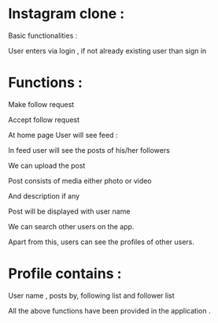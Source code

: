 # Instagram clone : 

Basic functionalities : 

User enters via login , if not already existing user than sign in

# Functions : 

  Make follow request
  
  Accept follow request
  
  At home page User will see feed : 
  
  In feed user will see the posts of his/her followers
  
  We can upload the post
  
  Post consists of media either photo or video
  
  And description if any
  
  Post will be displayed with user name
  
  We can search other users on the app.
  
  
  Apart from this, users can see the profiles of other users.
  
  # Profile contains : 
  
  User name , posts by, following list and follower list
  
  All the above functions have been provided in the application .
